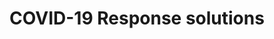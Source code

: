 ---
title: COVID-19 Response solutions
bgcolor: "#2e376b"
image: images/healthplan.svg
summary: Programs developed by renowned clinicians and researchers to help address the pandemic challenges around patient care safely and efficiently
pageurl: covid19
contactid: covidcontact

# blurb_text: Leverage award winning programs to quickly drive outcomes
# blurb_summary1: Why start from scratch when you can leverage pre-built, tested and evidence based programs?
# blurb_summary2: With rapid implementation times and multiple available customization options (messaging content, frequency, languages), you will be able to reap benefits quickly while enhancing your relationship with your patients.
# main_section_image: /images/temp.jpg
# main_section_image_caption: Drs. Sindhu Srinivas and Adi Hirshberg, Materal and Fetal Medicine, Penn Medicine
# main_section_blurbs:
#   blurbs:
#     - heading: COVID Watch
#       category: clinical
#       summary: Monitor at risk or COVID + patients across the health system.
#     - heading: Specialty Watch 
#       category: clinical
#       summary: Pregnancy, Oncology etc. Cancer COVID Watch - Monitor at risk or COVID + patients in the oncology department. Pregnancy Watch - Monitor at risk or COVID + patients in the OBGYN department. 
#     - heading: Penn Partners in Care
#       category: clinical
#       summary: PPC Care Management Team uses W2H to send weekly check-in texts to monitor their vulnerable patients and evaluate their needs.
#     - heading: Telemedicine prep
#       category: clinical
#       summary:  W2H walks patients through the BlueJeans setup on their phone before a telemedicine visit. 
#     - heading: COVID Pulse
#       category: clinical
#       summary: Monitor at risk or COVID + patients across the health system based on Pulse ox values
#     - heading: Automated results reporting
#       category: clinical
#       summary: Facilis iusto itaque quidem. Necessitatibus dignissimos maxime dolore nam inventore in et quia. Atque qui molestias ducimus. Consequatur repellat quod nam optio magni nihil consectetur ea. Molestiae sed sunt consectetur repudiandae expedita fuga. Sed placeat qui et ut est rerum dolor sit. Aspernatur tenetur blanditiis omnis consequuntur vel quia dignissimos autem voluptatem.
#     - heading: COVID Safe 
#       category: research
#       summary:

# solutions:
#   solution:
#     - name: Remote patient monitoring
#       id: womenshealth
#       description: Programs addressing issues specific to women and pregnancy.
#     - name: Surgery Solutions
#       id: surgery
#       description: Programs addressing issues specific pre and post procedure protocols
#     - name: Quality, Safety and Patient Experience Solutions
#       description: Leverage pre-built dashboards with key operational metrics
#       id: qi
#     - name: Real-time Dashboards
#       description: Leverage pre-built dashboards with key operational metrics
#       id: lens

introtitle: Pandemics require innovative solutions
introsubtitle: Our experience in patient engagement, and behavioral science enabled rapid deployment of multiple solutions to aid health systems in this challenging time.
introtext:
bgcol: bg-yellow-200


domains:
  listing:
      - title: Remote Patient Monitoring
        image: images/remote_mon.svg
        image_caption:
        subtitle1: COVID Watch
        description1: To manage a large and heterogenous population of patients with confirmed or presumed Covid-19, but well enough to remain at home, the University of Pennsylvania Health System (UPHS) developed a program to monitor for worsening dyspnea or other concerning symptoms. “COVID Watch” combined automated twice-daily text message check-ins with a dedicated team of telemedicine clinicians who could respond 24/7 to escalations in patient need.
        subtitle2: COVID Pulse
        description2: With the downward pressure on costs and the increasing importance of telemedicine and remote monitoring, proven solutions focused on specific domains will allow organizations to roll out programs systematically. 
        subtitle3: Pregnancy Watch
        description3: With the increased prevalence of consumer driven healthcare, ratings and reviews are increasingly important in health care decisions. Programs available are continuously monitored and consistently measure in the 80s and 90s for patient satisfaction while maintaining or improving quality of care. 
        is_even: false
        source: /healthsystem
      - title: Operational Efficiency
        image: images/researchers.jpg
        image_caption: Drs. David Asch, Kevin Volpp, Mitesh Patel, Scott Halpern, Shivan Mehta and Kit Delgado, Penn Medicine
        subtitle1: Automated Results Reporting
        description1: Innovation and research require flexibility. Integration with the EHR opens up additional opportunities. Trials can be run locally or virtually. Way to Health has run virtual studies across 50 states. 
        subtitle2: Telemedicine Prep Bot
        description2: Innovation should be backed by evidence. Randomized Controlled Trials (RCTs) are the gold standard to generate evidence in healthcare. Our background and genesis can help guide the the setup of innovation projects to gather data to support (or reject) hypotheses. Automation built into the system can help doing this quickly and minimize personnel costs. 
        subtitle3: Penn Partners in Care
        description3: Research and innovation are usually constrained by cost and/or time. Our library of proven projects can serve as a base to help achieve quick successes. Open inboxes can help engage patients directly to gather data to understand patient needs. These can then be automated as needed. 
        is_even: true
        source: /researcher
    #   - title: For Health Plans
    #     image: images/temp.jpg
    #     image_caption: Drs. t quos vero eum nulla non voluptatem aut. Quidem voluptas vel atque.
    #     subtitle1: Increase adherence to wellness programs
    #     description1: With roots in behavioral science, population health and wellness, our research has been geared towards improving adherence to programs that members might not always want to adhere to. Programs such as smoking cessation have been proven to be successful and are the standard at organizations such as GE, CVS and others. 
    #     subtitle2: Offer evidence backed protocols
    #     description2: In an increasingly competitive market, offering unique and proven programs is important. Our programs are differentiated by evidence, practical experience and operational expertise. 
    #     subtitle3: Innovate at scale
    #     description3: 1, 10, 10000 - the volume of members is irrelevant. What we enable is tailoring programs to latent member groups to maximize engagement and adherence. 
    #     is_even: false
    #     source: /healthplan

keyfeatures:
  blurbs:
    - icon: comments
      iconcolor: white 
      bgcolor: 
      header: Patient Communication
      text: >
        Choose from a variety of communication mediums tailored to a patient's preference. Include peers or support partners. 
    - icon: heartbeat
      iconcolor: white 
      bgcolor: 
      header: Device Integration
      text: >
        Capture data from remote monitoring devices simply and seamlessly, enabling scalable, integrated and personalized initiatives.
    - icon: code-fork
      iconcolor: white 
      bgcolor: 
      header: Clinical Trials
      text: >
         Use a purpose built solution to design and deploy behavioral change and interventional (automated hovering) research.
modules_leadin:
  introtitle: Build your own intervention quickly
  introsubtitle: Way to Health capabilities are grouped into modules. Configure them to address your specific needs and combine them together to quickly build, test and deploy interventions. Choose your deployment model - pilot, standalone or scaled and EHR integrated.
  introtext: 
modules_used: ["Conversations", "Remote Monitoring", "EHR integration"]
---